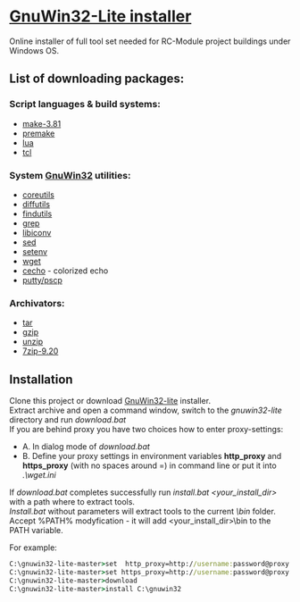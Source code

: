 # [GnuWin32-Lite installer](https://github.com/RC-MODULE/gnuwin32-lite)
 
Online installer of full tool set needed for RC-Module project buildings under Windows OS. 

## List of downloading packages:
### Script languages & build systems:   
  - [make-3.81](http://gnuwin32.sourceforge.net/packages/make.htm)
  - [premake](https://premake.github.io/)
  - [lua](http://lua-users.org/wiki/LuaBinaries)
  - [tcl](https://www.irontcl.com/)
<!--
  - [pkg-config](https://sourceforge.net/projects/pkgconfiglite/files/)
  - [cmake](https://cmake.org)
 -->
### System [GnuWin32](http://gnuwin32.sourceforge.net/) utilities:   
  - [coreutils](http://gnuwin32.sourceforge.net/packages/coreutils.htm)
  - [diffutils](http://gnuwin32.sourceforge.net/packages/diffutils.htm)
  - [findutils](http://gnuwin32.sourceforge.net/packages/findutils.htm)
  - [grep](http://gnuwin32.sourceforge.net/packages/grep.htm)
  - [libiconv](http://gnuwin32.sourceforge.net/packages/libiconv.htm) 
  - [sed](http://gnuwin32.sourceforge.net/packages/sed.htm)
  - [setenv](http://www.codeproject.com/Articles/12153/SetEnv)
  - [wget](http://gnuwin32.sourceforge.net/packages/wget.htm)
  - [cecho](https://github.com/elisherer/cecho) - colorized echo
  - [putty/pscp](http://www.chiark.greenend.org.uk/~sgtatham/putty/download.html)
### Archivators:   
  - [tar](http://gnuwin32.sourceforge.net/packages/gtar.htm)
  - [gzip](http://gnuwin32.sourceforge.net/packages/gzip.htm)
  - [unzip](http://gnuwin32.sourceforge.net/packages/unzip.htm)
  - [7zip-9.20](http://www.7-zip.org)


## Installation 
Clone this project or download [GnuWin32-lite](https://github.com/RC-MODULE/gnuwin32-lite/archive/master.zip) installer.   
Extract archive and open a command window, switch to the *gnuwin32-lite* directory and run *download.bat*   
If you are behind proxy you have two choices how to enter proxy-settings:
  - A. In dialog mode of *download.bat*  
  - B. Define your proxy settings in environment variables **http_proxy** and **https_proxy** (with no spaces around =) in command line or put it into *.\wget.ini*
  


If *download.bat* completes successfully run *install.bat <your_install_dir>* with a path where to extract tools.   
*Install.bat* without parameters will extract tools to the current *\bin* folder.   
Accept %PATH% modyfication - it will add <your_install_dir>\bin to the PATH variable.

For example: 
```bat
C:\gnuwin32-lite-master>set  http_proxy=http://username:password@proxy:80/
C:\gnuwin32-lite-master>set https_proxy=http://username:password@proxy:80/
C:\gnuwin32-lite-master>download 
C:\gnuwin32-lite-master>install C:\gnuwin32 
```

